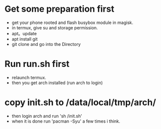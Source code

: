 # Get some preparation first
* get your phone rooted and flash busybox module in magisk.
* in termux, give su and storage permission.
* apt。update
* apt install git
* git clone and go into the Directory
# Run run.sh first
* relaunch termux.
* then you get arch installed (run arch to login)
# copy init.sh to /data/local/tmp/arch/
* then login arch and run 'sh /init.sh'
* when it is done run 'pacman -Syu' a few times i think.
